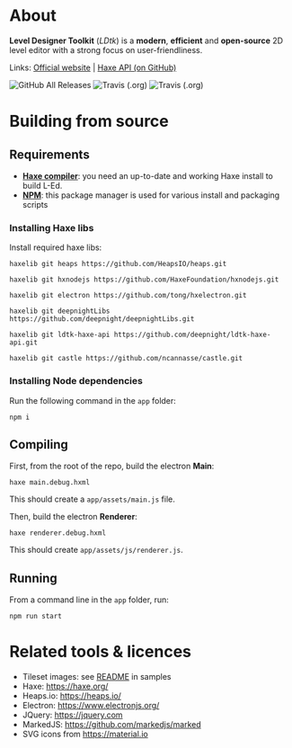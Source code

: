 # About

**Level Designer Toolkit** (*LDtk*) is a **modern**, **efficient** and **open-source** 2D level editor with a strong focus on user-friendliness.

Links: [Official website](https://deepnight.net/tools/ldtk-2d-level-editor/) | [Haxe API (on GitHub)](https://github.com/deepnight/ldtk-haxe-api)

![GitHub All Releases](https://img.shields.io/github/downloads/deepnight/ldtk/total?color=%23ffcc00&label=Downloads)
![Travis (.org)](https://img.shields.io/travis/deepnight/ldtk?label=LDtk%20editor)
![Travis (.org)](https://img.shields.io/travis/deepnight/ldtk-haxe-api?label=Haxe%20API)

# Building from source

## Requirements

 - **[Haxe compiler](https://haxe.org)**: you need an up-to-date and working Haxe install  to build L-Ed.
 - **[NPM](https://www.npmjs.com/)**: this package manager is used for various install and packaging scripts

### Installing Haxe libs

Install required haxe libs:
```
haxelib git heaps https://github.com/HeapsIO/heaps.git

haxelib git hxnodejs https://github.com/HaxeFoundation/hxnodejs.git

haxelib git electron https://github.com/tong/hxelectron.git

haxelib git deepnightLibs https://github.com/deepnight/deepnightLibs.git

haxelib git ldtk-haxe-api https://github.com/deepnight/ldtk-haxe-api.git

haxelib git castle https://github.com/ncannasse/castle.git
```

### Installing Node dependencies

Run the following command in the `app` folder:
```
npm i
```

## Compiling

First, from the root of the repo, build the electron **Main**:

```
haxe main.debug.hxml
```

This should create a `app/assets/main.js` file.

Then, build the electron **Renderer**:

```
haxe renderer.debug.hxml
```

This should create `app/assets/js/renderer.js`.

## Running

From a command line in the `app` folder, run:

```
npm run start
```

# Related tools & licences

 - Tileset images: see [README](app/samples/README.md) in samples
 - Haxe: https://haxe.org/
 - Heaps.io: https://heaps.io/
 - Electron: https://www.electronjs.org/
 - JQuery: https://jquery.com
 - MarkedJS: https://github.com/markedjs/marked
 - SVG icons from https://material.io
